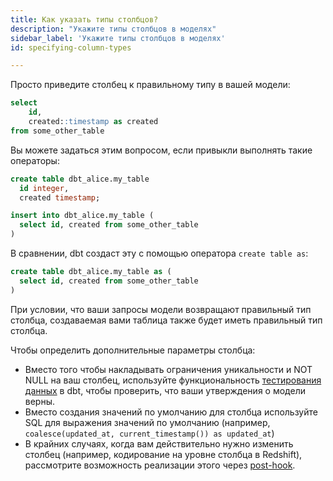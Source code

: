 ```yaml
---
title: Как указать типы столбцов?
description: "Укажите типы столбцов в моделях"
sidebar_label: 'Укажите типы столбцов в моделях'
id: specifying-column-types

---
```

Просто приведите столбец к правильному типу в вашей модели:

```sql
select
    id,
    created::timestamp as created
from some_other_table
```

Вы можете задаться этим вопросом, если привыкли выполнять такие операторы:

```sql
create table dbt_alice.my_table
  id integer,
  created timestamp;

insert into dbt_alice.my_table (
  select id, created from some_other_table
)
```

В сравнении, dbt создаст эту <Term id="table" /> с помощью оператора `create table as`:

```sql
create table dbt_alice.my_table as (
  select id, created from some_other_table
)
```

При условии, что ваши запросы модели возвращают правильный тип столбца, создаваемая вами таблица также будет иметь правильный тип столбца.

Чтобы определить дополнительные параметры столбца:

* Вместо того чтобы накладывать ограничения уникальности и NOT NULL на ваш столбец, используйте функциональность [тестирования данных](/docs/build/data-tests) в dbt, чтобы проверить, что ваши утверждения о модели верны.
* Вместо создания значений по умолчанию для столбца используйте SQL для выражения значений по умолчанию (например, `coalesce(updated_at, current_timestamp()) as updated_at`)
* В крайних случаях, когда вам действительно нужно изменить столбец (например, кодирование на уровне столбца в Redshift), рассмотрите возможность реализации этого через [post-hook](/reference/resource-configs/pre-hook-post-hook).